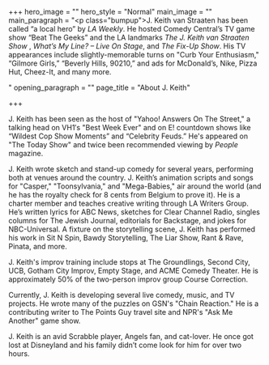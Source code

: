+++
hero_image = ""
hero_style = "Normal"
main_image = ""
main_paragraph = "<p class=\"bumpup\">J. Keith van Straaten has been called “a local hero” by <em>LA Weekly</em>. He hosted Comedy Central’s TV game show “Beat The Geeks” and the LA landmarks <em>The J. Keith van Straaten Show</em> , <em>What’s My Line? – Live On Stage</em>, and <em>The Fix-Up Show</em>. His TV appearances include slightly-memorable turns on \"Curb Your Enthusiasm,\" “Gilmore Girls,” “Beverly Hills, 90210,” and ads for McDonald’s, Nike, Pizza Hut, Cheez-It, and many more.</p>"
opening_paragraph = ""
page_title = "About J. Keith"

+++


J. Keith has been seen as the host of "Yahoo! Answers On The Street," a talking head on VH1′s "Best Week Ever" and on E! countdown shows like “Wildest Cop Show Moments” and “Celebrity Feuds.” He's appeared on "The Today Show" and twice been recommended viewing by _People_ magazine.  

J. Keith wrote sketch and stand-up comedy for several years, performing both at venues around the country. J. Keith’s animation scripts and songs for "Casper," "Toonsylvania," and "Mega-Babies," air around the world (and he has the royalty check for 8 cents from Belgium to prove it). He is a charter member and teaches creative writing through LA Writers Group. He’s written lyrics for ABC News, sketches for Clear Channel Radio, singles columns for The Jewish Journal, editorials for Backstage, and jokes for NBC-Universal. A fixture on the storytelling scene, J. Keith has performed his work in Sit N Spin, Bawdy Storytelling, The Liar Show, Rant & Rave, Pinata, and more.   

J. Keith's improv training include stops at The Groundlings, Second City, UCB, Gotham City Improv, Empty Stage, and ACME Comedy Theater. He is approximately 50% of the two-person improv group Course Correction.  

Currently, J. Keith is developing several live comedy, music, and TV projects. He wrote many of the puzzles on GSN's "Chain Reaction." He is a contributing writer to The Points Guy travel site and NPR's "Ask Me Another" game show.   

J. Keith is an avid Scrabble player, Angels fan, and cat-lover. He once got lost at Disneyland and his family didn’t come look for him for over two hours.
